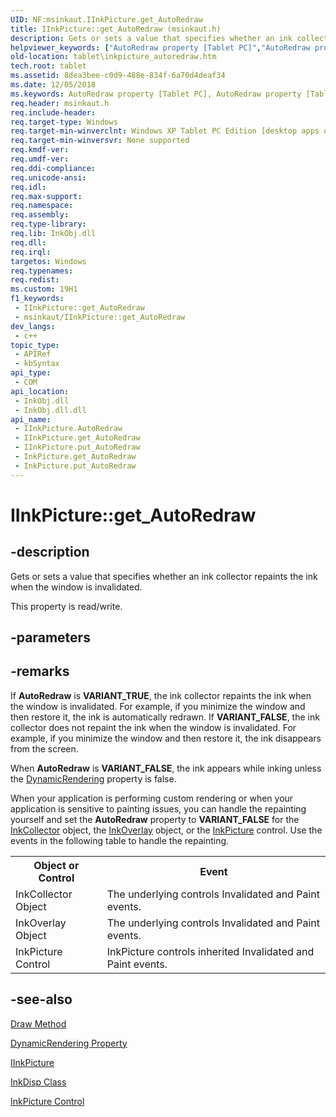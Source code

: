 ```yaml
---
UID: NF:msinkaut.IInkPicture.get_AutoRedraw
title: IInkPicture::get_AutoRedraw (msinkaut.h)
description: Gets or sets a value that specifies whether an ink collector repaints the ink when the window is invalidated.
helpviewer_keywords: ["AutoRedraw property [Tablet PC]","AutoRedraw property [Tablet PC]","IInkPicture interface","IInkPicture interface [Tablet PC]","AutoRedraw property","IInkPicture.AutoRedraw","IInkPicture.get_AutoRedraw","IInkPicture::AutoRedraw","IInkPicture::get_AutoRedraw","IInkPicture::put_AutoRedraw","InkPicture.get_AutoRedraw","InkPicture.put_AutoRedraw","get_AutoRedraw","msinkaut/IInkPicture::AutoRedraw","msinkaut/IInkPicture::get_AutoRedraw","msinkaut/IInkPicture::put_AutoRedraw","put_AutoRedraw","tablet.inkpicture_autoredraw"]
old-location: tablet\inkpicture_autoredraw.htm
tech.root: tablet
ms.assetid: 8dea3bee-c0d9-488e-834f-6a70d4deaf34
ms.date: 12/05/2018
ms.keywords: AutoRedraw property [Tablet PC], AutoRedraw property [Tablet PC],IInkPicture interface, IInkPicture interface [Tablet PC],AutoRedraw property, IInkPicture.AutoRedraw, IInkPicture.get_AutoRedraw, IInkPicture::AutoRedraw, IInkPicture::get_AutoRedraw, IInkPicture::put_AutoRedraw, InkPicture.get_AutoRedraw, InkPicture.put_AutoRedraw, get_AutoRedraw, msinkaut/IInkPicture::AutoRedraw, msinkaut/IInkPicture::get_AutoRedraw, msinkaut/IInkPicture::put_AutoRedraw, put_AutoRedraw, tablet.inkpicture_autoredraw
req.header: msinkaut.h
req.include-header: 
req.target-type: Windows
req.target-min-winverclnt: Windows XP Tablet PC Edition [desktop apps only]
req.target-min-winversvr: None supported
req.kmdf-ver: 
req.umdf-ver: 
req.ddi-compliance: 
req.unicode-ansi: 
req.idl: 
req.max-support: 
req.namespace: 
req.assembly: 
req.type-library: 
req.lib: InkObj.dll
req.dll: 
req.irql: 
targetos: Windows
req.typenames: 
req.redist: 
ms.custom: 19H1
f1_keywords:
 - IInkPicture::get_AutoRedraw
 - msinkaut/IInkPicture::get_AutoRedraw
dev_langs:
 - c++
topic_type:
 - APIRef
 - kbSyntax
api_type:
 - COM
api_location:
 - InkObj.dll
 - InkObj.dll.dll
api_name:
 - IInkPicture.AutoRedraw
 - IInkPicture.get_AutoRedraw
 - IInkPicture.put_AutoRedraw
 - InkPicture.get_AutoRedraw
 - InkPicture.put_AutoRedraw
---
```


# IInkPicture::get_AutoRedraw


## -description

Gets or sets a value that specifies whether an ink collector repaints the ink when the window is invalidated.



This property is read/write.

## -parameters

## -remarks

If <b>AutoRedraw</b> is <b>VARIANT_TRUE</b>, the ink collector repaints the ink when the window is invalidated. For example, if you minimize the window and then restore it, the ink is automatically redrawn. If <b>VARIANT_FALSE</b>, the ink collector does not repaint the ink when the window is invalidated. For example, if you minimize the window and then restore it, the ink disappears from the screen.

When <b>AutoRedraw</b> is <b>VARIANT_FALSE</b>, the ink appears while inking unless the <a href="/windows/desktop/api/msinkaut/nf-msinkaut-iinkpicture-get_dynamicrendering">DynamicRendering</a> property is false.

When your application is performing custom rendering or when your application is sensitive to painting issues, you can handle the repainting yourself and set the <b>AutoRedraw</b> property to <b>VARIANT_FALSE</b> for the <a href="/windows/desktop/tablet/inkcollector-class">InkCollector</a> object, the <a href="/windows/desktop/tablet/inkoverlay-class">InkOverlay</a> object, or the <a href="/windows/desktop/tablet/inkpicture-control-reference">InkPicture</a> control. Use the events in the following table to handle the repainting.

<table>
<tr>
<th>Object or Control</th>
<th>Event</th>
</tr>
<tr>
<td>
InkCollector Object

</td>
<td>
The underlying controls Invalidated and Paint events.

</td>
</tr>
<tr>
<td>
InkOverlay Object

</td>
<td>
The underlying controls Invalidated and Paint events.

</td>
</tr>
<tr>
<td>
InkPicture Control

</td>
<td>
InkPicture controls inherited Invalidated and Paint events.

</td>
</tr>
</table>

## -see-also

<a href="/windows/desktop/api/msinkaut/nf-msinkaut-iinkoverlay-draw">Draw Method</a>



<a href="/windows/desktop/api/msinkaut/nf-msinkaut-iinkpicture-get_dynamicrendering">DynamicRendering Property</a>



<a href="../msinkaut/nn-msinkaut-iinkpicture.md">IInkPicture</a>



<a href="/windows/desktop/tablet/inkdisp-class">InkDisp Class</a>



<a href="/windows/desktop/tablet/inkpicture-control">InkPicture Control</a>
